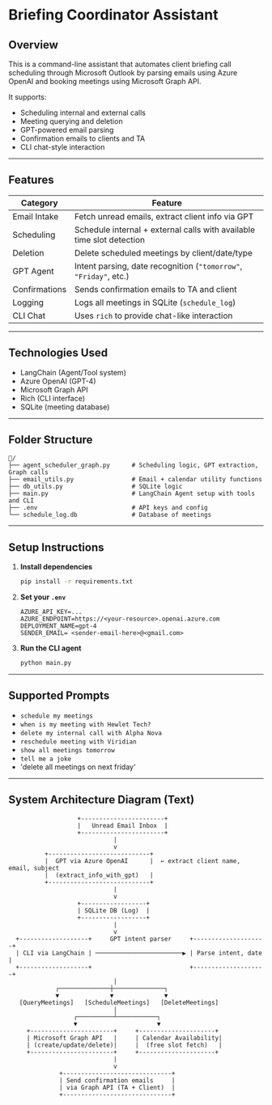 #  Briefing Coordinator Assistant

##  Overview

This is a command-line assistant that automates client briefing call scheduling through Microsoft Outlook by parsing emails using Azure OpenAI and booking meetings using Microsoft Graph API.

It supports:
- Scheduling internal and external calls
- Meeting querying and deletion
- GPT-powered email parsing
- Confirmation emails to clients and TA
- CLI chat-style interaction

---

##  Features

| Category       | Feature                                                                 |
|----------------|-------------------------------------------------------------------------|
|  Email Intake | Fetch unread emails, extract client info via GPT                        |
|  Scheduling   | Schedule internal + external calls with available time slot detection   |
|  Deletion     | Delete scheduled meetings by client/date/type                           |
|  GPT Agent    | Intent parsing, date recognition (`"tomorrow"`, `"Friday"`, etc.)       |
|  Confirmations| Sends confirmation emails to TA and client                              |
|  Logging      | Logs all meetings in SQLite (`schedule_log`)                            |
| CLI Chat     | Uses `rich` to provide chat-like interaction                            |

---

##  Technologies Used

- LangChain (Agent/Tool system)
- Azure OpenAI (GPT-4)
- Microsoft Graph API
- Rich (CLI interface)
- SQLite (meeting database)

---

##  Folder Structure

```
📁/
├── agent_scheduler_graph.py      # Scheduling logic, GPT extraction, Graph calls
├── email_utils.py                # Email + calendar utility functions
├── db_utils.py                   # SQLite logic
├── main.py                       # LangChain Agent setup with tools and CLI
├── .env                          # API keys and config
└── schedule_log.db               # Database of meetings
```

---

## Setup Instructions

1. **Install dependencies**
   ```bash
   pip install -r requirements.txt
   ```

2. **Set your `.env`**
   ```env
   AZURE_API_KEY=...
   AZURE_ENDPOINT=https://<your-resource>.openai.azure.com
   DEPLOYMENT_NAME=gpt-4
   SENDER_EMAIL= <sender-email-here>@<gmail.com>
   ```

3. **Run the CLI agent**
   ```bash
   python main.py
   ```

---

##  Supported Prompts

- `schedule my meetings`
- `when is my meeting with Hewlet Tech?`
- `delete my internal call with Alpha Nova`
- `reschedule meeting with Viridian`
- `show all meetings tomorrow`
- `tell me a joke`
- 'delete all meetings on next friday'

---

##  System Architecture Diagram (Text)

```
                   +-----------------------+
                   |   Unread Email Inbox  |
                   +-----------------------+
                             |
                             v
          +----------------------------+
          |  GPT via Azure OpenAI      |  ← extract client name, email, subject
          |  (extract_info_with_gpt)   |
          +----------------------------+
                             |
                             v
                   +------------------+
                   | SQLite DB (Log)  |
                   +------------------+
                             |
                             v
  +-------------------+     GPT intent parser     +--------------------+
  | CLI via LangChain | ────────────────────────▶ | Parse intent, date |
  +-------------------+                           +--------------------+
                             |
             ┌──────────────┼──────────────┐
             ▼              ▼              ▼
   [QueryMeetings]   [ScheduleMeetings]   [DeleteMeetings]
                             |
                  ┌──────────┴───────────┐
                  ▼                      ▼
     +-----------------------+     +---------------------+
     | Microsoft Graph API   |     | Calendar Availability|
     | (create/update/delete)|     |  (free slot fetch)   |
     +-----------------------+     +---------------------+
                             |
                             v
              +------------------------------+
              | Send confirmation emails     |
              | via Graph API (TA + Client)  |
              +------------------------------+
```

